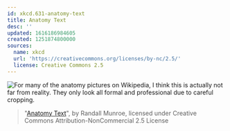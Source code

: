 ```yaml
---
id: xkcd.631-anatomy-text
title: Anatomy Text
desc: ''
updated: 1616186984605
created: 1251874800000
sources:
  name: xkcd
  url: 'https://creativecommons.org/licenses/by-nc/2.5/'
  license: Creative Commons 2.5
---
```

![For many of the anatomy pictures on Wikipedia, I think this is actually not far from reality. They only look all formal and professional due to careful cropping.](https://imgs.xkcd.com/comics/anatomy_text.png)
> "[Anatomy Text](https://xkcd.com/631/)", by Randall Munroe, licensed under Creative Commons Attribution-NonCommercial 2.5 License
